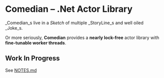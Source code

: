 # Comedian – .Net Actor Library

_Comedian_s live in a _Sketch_ of multiple _StoryLine_s and well oiled _Joke_s.

Or more seriously, **Comedian** provides a **nearly lock-free** actor library with **fine-tunable worker threads**.

## Work In Progress

See [NOTES.md](NOTES.md)
